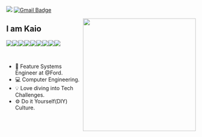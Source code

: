[<img src="https://img.shields.io/badge/kaiosod-%230077B5.svg?&style=for-the-badge&logo=linkedin&logoColor=white" />](https://www.linkedin.com/in/kaiosod/) 
[![Gmail Badge](https://img.shields.io/badge/kaio.sodc@gmail-D14836?style=for-the-badge&logo=gmail&logoColor=white&link=mailto:kaio.sodc@gmail.com)](mailto:kaio.sodc@gmail.com)

<img align = "right" width='300' src="https://github-readme-stats.vercel.app/api/top-langs/?username=kaiosod&theme=light" />

## I am Kaio
<img src = "https://img.shields.io/badge/JavaScript-323330?style=for-the-badge&logo=javascript&logoColor=F7DF1E"/><img src = "https://img.shields.io/badge/Node%20js-339933?style=for-the-badge&logo=nodedotjs&logoColor=white"/><img src = "https://img.shields.io/badge/Python-14354C?style=for-the-badge&logo=python&logoColor=white" /><img src = "https://img.shields.io/badge/java-%23ED8B00.svg?style=for-the-badge&logo=openjdk&logoColor=white"/><img src = "https://img.shields.io/badge/HTML5-E34F26?style=for-the-badge&logo=html5&logoColor=white"/><img src = "https://img.shields.io/badge/CSS3-1572B6?style=for-the-badge&logo=css3&logoColor=white"/><img src = "https://img.shields.io/badge/MySQL-005C84?style=for-the-badge&logo=mysql&logoColor=white"/><img src = "https://img.shields.io/badge/PostgreSQL-316192?style=for-the-badge&logo=postgresql&logoColor=white"/><img src = "https://img.shields.io/badge/Terraform-7B42BC?style=for-the-badge&logo=terraform&logoColor=white"/>

&nbsp;
&nbsp;

- 🚗 Feature Systems Engineer at @Ford.
- 💻 Computer Engineering.
- 💡 Love diving into Tech Challenges.
- ⚙️ Do it Yourself(DIY) Culture.

<!-- https://github.com/anuraghazra/github-readme-stats#themes -->
<!-- https://github.com/alexandresanlim/Badges4-README.md-Profile -->
<!-- <img src = ""/> -->
